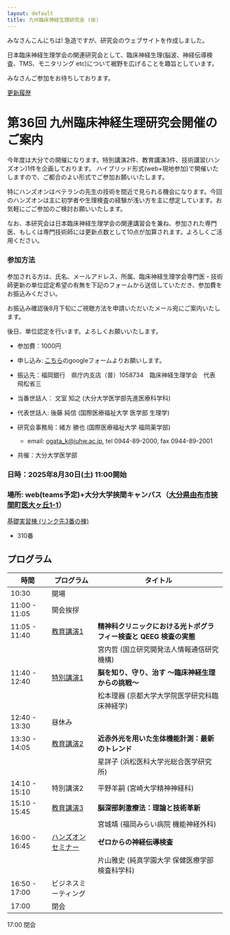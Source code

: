 ```yaml
---
layout: default
title: 九州臨床神経生理研究会 (仮)
---
```


みなさんこんにちは! 急造ですが、研究会のウェブサイトを作成しました。

日本臨床神経生理学会の関連研究会として、臨床神経生理(脳波、神経伝導検査、TMS、モニタリング etc)について裾野を広げることを趣旨としています。

みなさんご参加をお待ちしております。

[更新履歴](./history.md)

# 第36回 九州臨床神経生理研究会開催のご案内

今年度は大分での開催になります。特別講演2件、教育講演3件、技術講習(ハンズオン)1件を企画しております。
ハイブリッド形式(web+現地参加)で開催いたしますので、ご都合のよい形式でご参加お願いいたします。

特にハンズオンはベテランの先生の技術を間近で見られる機会になります。今回のハンズオンは主に初学者や生理検査の経験が浅い方を主に想定しています。お気軽にごご参加のご検討お願いいたします。

なお、本研究会は日本臨床神経生理学会の関連講習会を兼ね、参加された専門医、もしくは専門技術師には更新点数として10点が加算されます。よろしくご活用ください。

### 参加方法

参加される方は、氏名、メールアドレス、所属、臨床神経生理学会専門医・技術師更新の単位認定希望の有無を下記のフォームから送信していただき、参加費をお振込みください。

お振込み確認後8月下旬にご視聴方法を申請いただいたメール宛にご案内いたします。

後日、単位認定を行います。よろしくお願いいたします。

- 参加費：1000円
- 申し込み: [こちら](https://forms.gle/NLAUABVcNnrkXBQW8)のgoogleフォームよりお願いします。
- 振込先：福岡銀行　県庁内支店（普）1058734　臨床神経生理学会　代表　飛松省三

- 当番世話人： 文室 知之 (大分大学医学部先進医療科学科)
- 代表世話人: 後藤 純信 (国際医療福祉大学 医学部 生理学)
- 研究会事務局：緒方 勝也 (国際医療福祉大学 福岡薬学部)
  - email: ogata_k@iuhw.ac.jp, tel 0944-89-2000, fax 0944-89-2001
- 共催：大分大学医学部

### 日時：2025年8月30日(土) 11:00開始

### 場所: web(teams予定)+大分大学挾間キャンパス（[大分県由布市挾間町医大ヶ丘1-1](https://maps.app.goo.gl/jjBN7UfhmkwpAaqu7)）

[基礎実習棟 (リンク先3番の棟)](https://www.med.oita-u.ac.jp/campus/map.html#annai-joho)

- 310番

## プログラム

|時間|プログラム|タイトル|
|----|----|----|
|10:30| 開場||
|11:00 - 11:05|開会挨拶||
|11:05 - 11:40|[教育講演1](files/abstract_EL1_miyauchi.pdf)|**精神科クリニックにおける光トポグラフィー検査と QEEG 検査の実態**||
|||宮内哲 (国立研究開発法人情報通信研究機構)|
|11:40 - 12:40|[特別講演1](files/abstract_SL1_matsumoto.pdf)|**脳を知り、守り、治す 〜臨床神経⽣理からの挑戦〜**|
|||松本理器 (京都⼤学⼤学院医学研究科臨床神経学)|
|12:40 - 13:30|昼休み||
|13:30 - 14:05|[教育講演2](files/abstract_EL2_hoshi.pdf)|**近赤外光を用いた生体機能計測：最新のトレンド**|
|||星詳子 (浜松医科大学光総合医学研究所)|
|14:10 - 15:10|特別講演2|平野羊嗣 (宮崎大学精神神経科)|
|15:10 - 15:45|[教育講演3](files/abstract_EL3_miyagi.pdf)|**脳深部刺激療法：理論と技術革新**|
|||宮城靖 (福岡みらい病院 機能神経外科)|
|16:00 - 16:45|[ハンズオンセミナー](files/abstract_HO_katayama.pdf)|**ゼロからの神経伝導検査**|
|||片山雅史 (純真学園大学 保健医療学部 検査科学科)|
|16:50 - 17:00|ビジネスミーティング|||
|17:00|閉会|||

17:00 閉会
